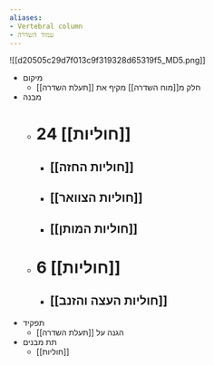 ```yaml
---
aliases:
- Vertebral column
- עמוד השדרה
---
```

![[d20505c29d7f013c9f319328d65319f5_MD5.png]]
- מיקום
	- חלק מ[[מוח השדרה]] מקיף את [[תעלת השדרה]]
- מבנה
	- # 24 [[חוליות]]
		- ## [[חוליות החזה]]
		- ## [[חוליות הצוואר]]
		- ## [[חוליות המותן]]
	- # 6 [[חוליות]]
		- ## [[חוליות העצה והזנב]]
- תפקיד
	- הגנה על [[תעלת השדרה]]
- תת מבנים
	- [[חוליות]]
